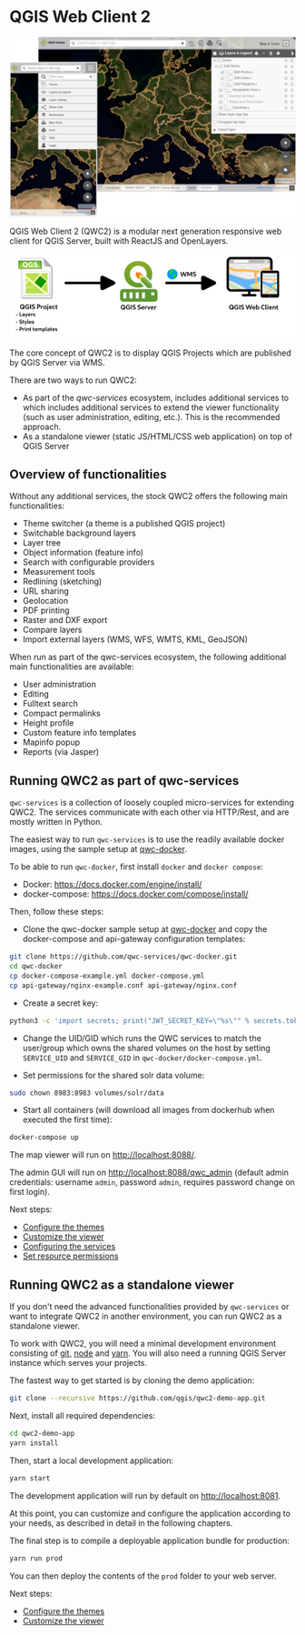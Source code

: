# QGIS Web Client 2

![QWC2](images/qwc2.png?style=centerme)

QGIS Web Client 2 (QWC2) is a modular next generation responsive web client for QGIS Server, built with ReactJS and OpenLayers.

![Overview](images/overview.png?style=centerme)

The core concept of QWC2 is to display QGIS Projects which are published by QGIS Server via WMS.

There are two ways to run QWC2:

- As part of the *qwc-services* ecosystem, includes additional services to which includes additional services to extend the viewer functionality (such as user administration, editing, etc.). This is the recommended approach.
- As a standalone viewer (static JS/HTML/CSS web application) on top of QGIS Server

## Overview of functionalities

Without any additional services, the stock QWC2 offers the following main functionalities:

- Theme switcher (a theme is a published QGIS project)
- Switchable background layers
- Layer tree
- Object information (feature info)
- Search with configurable providers
- Measurement tools
- Redlining (sketching)
- URL sharing
- Geolocation
- PDF printing
- Raster and DXF export
- Compare layers
- Import external layers (WMS, WFS, WMTS, KML, GeoJSON)

When run as part of the qwc-services ecosystem, the following additional main functionalities are available:

- User administration
- Editing
- Fulltext search
- Compact permalinks
- Height profile
- Custom feature info templates
- Mapinfo popup
- Reports (via Jasper)


## Running QWC2 as part of qwc-services

`qwc-services` is a collection of loosely coupled micro-services for extending QWC2. The services communicate with each other via HTTP/Rest, and are mostly written in Python.

The easiest way to run `qwc-services` is to use the readily available docker images, using the sample setup at [qwc-docker](https://github.com/qwc-services/qwc-docker).

To be able to run `qwc-docker`, first install `docker` and `docker compose`:

- Docker: <https://docs.docker.com/engine/install/>
- docker-compose: <https://docs.docker.com/compose/install/>

Then, follow these steps:

- Clone the qwc-docker sample setup at [qwc-docker](https://github.com/qwc-services/qwc-docker) and copy the docker-compose and api-gateway configuration templates:
```bash
git clone https://github.com/qwc-services/qwc-docker.git
cd qwc-docker
cp docker-compose-example.yml docker-compose.yml
cp api-gateway/nginx-example.conf api-gateway/nginx.conf
```
- Create a secret key:
```bash
python3 -c 'import secrets; print("JWT_SECRET_KEY=\"%s\"" % secrets.token_hex(48))' >.env
```
- Change the UID/GID which runs the QWC services to match the user/group which owns the shared volumes on the host by setting `SERVICE_UID` and `SERVICE_GID` in `qwc-docker/docker-compose.yml`.

- Set permissions for the shared solr data volume:
```bash
sudo chown 8983:8983 volumes/solr/data
```
- Start all containers (will download all images from dockerhub when executed the first time):
```bash
docker-compose up
```
The map viewer will run on <http://localhost:8088/>.

The admin GUI will run on <http://localhost:8088/qwc_admin> (default admin credentials: username `admin`, password `admin`, requires password change on first login).

Next steps:

- [Configure the themes](configuration/ThemesConfiguration.md)
- [Customize the viewer](configuration/ViewerConfiguration.md)
- [Configuring the services](configuration/../configuration/ServiceConfiguration.md)
- [Set resource permissions](configuration/ResourcesPermissions.md)

## Running QWC2 as a standalone viewer

If you don't need the advanced functionalities provided by `qwc-services` or want to integrate QWC2 in another environment, you can run QWC2 as a standalone viewer.

To work with QWC2, you will need a minimal development environment consisting of [git](https://git-scm.com/), [node](https://nodejs.org/) and [yarn](https://yarnpkg.com). You will also need a running QGIS Server instance which serves your projects.

The fastest way to get started is by cloning the demo application:
```bash
git clone --recursive https://github.com/qgis/qwc2-demo-app.git
```
Next, install all required dependencies:
```bash
cd qwc2-demo-app
yarn install
```
Then, start a local development application:
```bash
yarn start
```
The development application will run by default on <http://localhost:8081>.

At this point, you can customize and configure the application according to your needs, as described in detail in the following chapters.

The final step is to compile a deployable application bundle for production:
```bash
yarn run prod
```
You can then deploy the contents of the `prod` folder to your web server.

Next steps:

- [Configure the themes](configuration/ThemesConfiguration.md)
- [Customize the viewer](configuration/ViewerConfiguration.md)
